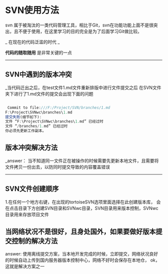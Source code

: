 # SVN使用方法 #

svn 属于被淘汰的一类代码管理工具，相比于Git，svn在功能功能上面不是很突出，且不便于使用，在这里学习的目的完全是为了后面学习Git做比较。

_ 在现在的代码泛滥的时代 _

**代码的随取随用** 是非常关键的一点

***

## SVN中遇到的版本冲突 ##

_当代码迁出之后，在test文件1.md文件重新排版中进行文件提交之后
在SVN文件夹下进行了1.md文件的提交会出现下面的问题

```javascript

 Commit to file:///F:/Project/SVN/branches/1.md
F:\Project\SVNwc\branches\1.md
提交失败(细节如下):
文件 “F:\Project\SVNwc\branches\1.md” 已经过时
文件 “/branches/1.md” 已经过时
你必须先更新工作副本。

```

## 版本冲突解决方法 ##

_answer： 当不知道同一文件正在被操作的时候需要先更新本地文件，且需要将文件拷贝一份出去，以防同时提交导致的内容覆盖错误

***

## SVN文件创建顺序 ##

1.在任何一个地方右键，在出现的tortoiseSVN选项里面选择在此创建版本库， 会在点击目录下方创建SVN目录和SVNwc目录，SVN目录用来版本控制，SVNwc目录用来存放项目文件

## **当网络状况不是很好，且身处国外，如果要做好版本提交控制的解决方法** ##

answer: 使用离线提交方案，当本地开发完成的时候，立即提交，网络状况良好的时候自动上传到国内服务器版本控制中心，网络不好时会保存在本地仓， ok， 这就是解决方案之一
